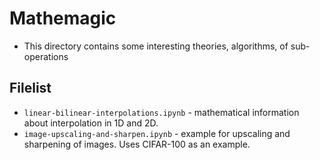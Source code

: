 # Mathemagic
- This directory contains some interesting theories, algorithms, of sub-operations

## Filelist
- `linear-bilinear-interpolations.ipynb` - mathematical information about interpolation in 1D and 2D.
- `image-upscaling-and-sharpen.ipynb` - example for upscaling and sharpening of images. Uses CIFAR-100 as an example.